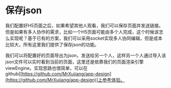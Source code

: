 <!--
 * @Date: 2021-01-17 14:26:00
 * @LastEditors: chentianshang
 * @LastEditTime: 2021-01-17 21:32:58
 * @FilePath: /github-app-design/doc/zh/guide/functionRealization/saveJson.md
-->
# 保存json

我们配置好H5页面之后，如果希望其他人观看，我们可以保存页面并发送链接。但是如果有多人协作的需求，比如一个H5页面可能由多个人完成，这个时候该怎么实现呢？基于已有的方案，我们可以采用socket实现多人协同编辑，但是成本比较大，所有这里我们提供了保存json的功能。

我们可以将配置好的页面导出为json，发送给另一个人，这样另一个人通过导入该json文件可以实时看到当前的页面，这里还是依靠我们的页面渲染引擎viewEngine。实现思路也很简单，可以在github[[https://github.com/MrXujiang/app-design](https://github.com/MrXujiang/app-design)]上参考体验。
